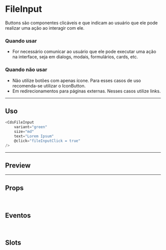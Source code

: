# FileInput

Buttons são componentes clicáveis e que indicam ao usuário que ele pode realizar uma ação ao interagir com ele.

### Quando usar

- For necessário comunicar ao usuário que ele pode executar uma ação na interface,
  seja em dialogs, modais, formulários, cards, etc.

### Quando não usar

- Não utilize botões com apenas ícone. Para esses casos de uso recomenda-se utilizar o IconButton.
- Em redirecionamentos para páginas externas. Nesses casos utilize links.

---

## Uso

```js
<CdsFileInput
	variant="green"
	size="md"
	text="Lorem Ipsum"
	@click="fileInputClick = true"
/>
```

---

## Preview

<PreviewBuilder
	:component="CdsFileInput"
	:events="cdsFileInputEvents"
/>

---

## Props

<APITable
	name="FileInput"
	section="props"
/>
<br />

## Eventos

<APITable
	name="FileInput"
	section="events"
/>
<br />

## Slots

<APITable
	name="FileInput"
	section="slots"
/>

<script setup>
import CdsFileInput from '@/components/FileInput.vue';

const cdsFileInputEvents = [
	'fileInput-click'
];
</script>
